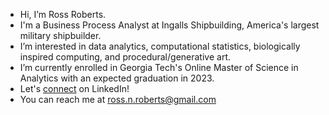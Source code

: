 - Hi, I’m Ross Roberts. 
- I'm a Business Process Analyst at Ingalls Shipbuilding, America's largest military shipbuilder.
- I’m interested in data analytics, computational statistics, biologically inspired computing, and procedural/generative art.
- I’m currently enrolled in Georgia Tech's Online Master of Science in Analytics with an expected graduation in 2023.
- Let's [connect](https://linkedin.com/in/rossroberts94) on LinkedIn!
- You can reach me at ross.n.roberts@gmail.com



<!---
roberts94/roberts94 is a ✨ special ✨ repository because its `README.md` (this file) appears on your GitHub profile.
You can click the Preview link to take a look at your changes.
--->
